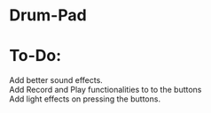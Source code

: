 # Drum-Pad

# To-Do:
Add better sound effects. </br>
Add Record and Play functionalities to to the buttons </br>
Add light effects on pressing the buttons. </br>
